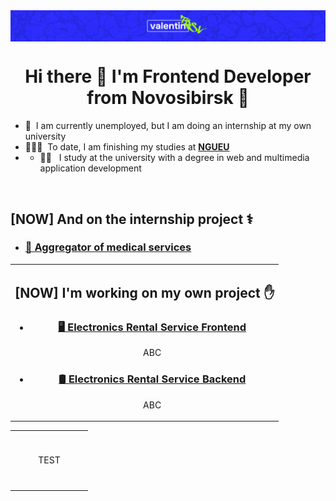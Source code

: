 <img src="./images/logo.png" alt="siberiacancode" align="center"/>

<h1 align="center">Hi there 👋 I'm Frontend Developer from Novosibirsk 🌇</h1>

- 💼 &nbsp;I am currently unemployed, but I am doing an internship at my own university
- 👨🏻‍🎓 &nbsp;To date, I am finishing my studies at **[NGUEU](https://nsuem.ru/index.php)**
- - 👨‍💻 &nbsp; I study at the university with a degree in web and multimedia application development

<br>

<table>
  <tr>
  <td align="center">
<h2 align="left">[NOW] I'm working on my own project ✋</h2>

- ### [🖥️ Electronics Rental Service Frontend ](https://github.com/vlnt-trsv/electronics-rental-service)
  ABC
- ### [🛢️ Electronics Rental Service Backend](https://github.com/vlnt-trsv/electronics-rental-service-backend)
  ABC

<tr>



<h2 align="left">[NOW] And on the internship project ⚕️</h2>

- ### [🏥 Aggregator of medical services](https://github.com/sg12/plasticFront)


</td>
</table>

<table width='100%'>
  <tr>
    <td align="center" width="110" height="90">
        TEST
    </td>
  </tr> 
</table>

<br>
